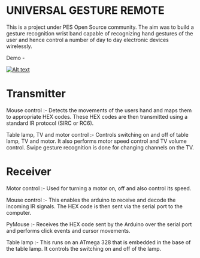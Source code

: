 UNIVERSAL GESTURE REMOTE
========================

This is a project under PES Open Source community. The aim was to build a gesture recognition wrist band capable of recognizing hand gestures of the user and hence control a number of day to day electronic devices wirelessly.

Demo -

[![Alt text](https://img.youtube.com/vi/ReSPvCIFZkU/0.jpg)](https://www.youtube.com/watch?v=ReSPvCIFZkU "title")

Transmitter
===========

Mouse control :- Detects the movements of the users hand and maps them to appropriate HEX codes. These HEX codes are                    then transmitted using a standard IR protocol (SIRC or RC6).


Table lamp, TV and motor control :- Controls switching on and off of table lamp, TV and motor. It also performs motor                                       speed control and TV volume control. Swipe gesture recognition is done for                                              changing channels on the TV.


Receiver
========

Motor control :- Used for turning a motor on, off and also control its speed.


Mouse control :- This enables the arduino to receive and decode the incoming IR signals. The HEX code is then sent via                   the serial port to the computer.


PyMouse :- Receives the HEX code sent by the Arduino over the serial port and performs click events and cursor                     movements.


Table lamp :- This runs on an ATmega 328 that is embedded in the base of the table lamp. It controls the switching on                 and off of the lamp.


